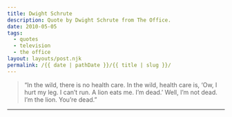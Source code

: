 ```yaml
---
title: Dwight Schrute
description: Quote by Dwight Schrute from The Office.
date: 2010-05-05
tags: 
  - quotes
  - television
  - the office
layout: layouts/post.njk
permalink: /{{ date | pathDate }}/{{ title | slug }}/
---
```


> “In the wild, there is no health care. In the wild, health care is, ‘Ow, I hurt my leg. I can’t run. A lion eats me. I’m dead.’ Well, I’m not dead. I’m the lion. You’re dead.”

---
